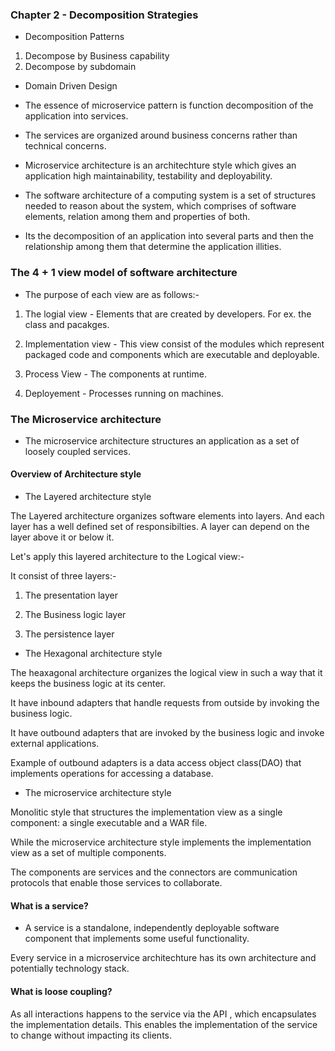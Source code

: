 ### Chapter 2 - Decomposition Strategies

- Decomposition Patterns 
 
 1) Decompose by Business capability
 2) Decompose by subdomain

- Domain Driven Design

- The essence of microservice pattern is function decomposition of the application into services.

- The services are organized around business concerns rather than technical concerns.

- Microservice architecture is an architechture style which gives an application high maintainability,   testability and deployability.

- The software architecture of a computing system is a set of structures needed to reason about the system, which comprises of software elements, relation among them and properties of both.

- Its the decomposition of an application into several parts and then the relationship among them that determine the application illities.


### The 4 + 1 view model of software architecture

- The purpose of each view are as follows:-

1) The logial view - Elements that are created by developers. For ex. the class and pacakges.

2) Implementation view - This view consist of the modules which represent packaged code and components which are executable and deployable.

3) Process View - The components at runtime.

4) Deployement - Processes running on machines.

### The Microservice architecture

 - The microservice architecture structures an application as a set of loosely coupled services.

#### Overview of Architecture style

- The Layered architecture style

The Layered architecture organizes software elements into layers. And each layer has a well defined set of responsibilties. A layer can depend on the layer above it or below it.

Let's apply this layered architecture to the Logical view:-

It consist of three layers:-

1) The presentation layer

2) The Business logic layer

3) The persistence layer

- The Hexagonal architecture style

The heaxagonal architecture organizes the logical view in such a way that it keeps the business logic at its center.

It have inbound adapters that handle requests from outside by invoking the business logic.

It have outbound adapters that are invoked by the business logic and invoke external applications.

Example of outbound adapters is a data access object class(DAO) that implements operations  for accessing a database.

- The microservice architecture style

Monolitic style that structures the implementation view as a single component: a single executable and a WAR file.

While the microservice architecture style implements the implementation view as a set of multiple components. 

The components are services and the connectors are communication protocols that enable those services to collaborate.

#### What is a service?

- A service is a standalone, independently deployable software component that implements some useful functionality.

Every service in a microservice architechture has its own architecture and potentially technology stack.

#### What is loose coupling?

As all interactions happens to the service via the API , which encapsulates the implementation details. This enables the implementation of the service to change without impacting its clients. 





